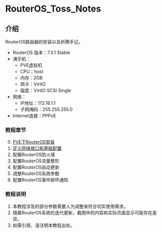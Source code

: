 # RouterOS_Toss_Notes

## 介绍
RouterOS路由器的安装以及折腾手记。

- RouterOS 版本：7.3.1 Stable
- 演示机：
    - PVE虚拟机
    - CPU：host
    - 内存：2GB
    - 网卡：VirtIO
    - 磁盘：VirtIO SCSI Single
- 网络：
    - IP地址：172.16.1.1
    - 子网掩码：255.255.255.0
- Internet连接：PPPoE


### 教程章节

0.  [PVE下RouterOS安装](https://gitee.com/callmer/routeros_toss_notes/blob/master/0.PVE下RouterOS安装.md)  
1.  [定义网络接口和基础配置](https://gitee.com/callmer/routeros_toss_notes/blob/master/1.定义网络接口和基础配置.md)  
2.  配置RouterOS防火墙  
3.  配置RouterOS流量整形  
4.  配置RouterOS自动更新  
5.  调整RouterOS系统参数  
6.  配置RouterOS事件邮件通知  


### 教程说明

1.  本教程涉及的部分参数需要人为调整来符合切实使用需求。
2.  随着RouterOS系统的迭代更新，截图中的内容和实际页面显示可能存在差异。
3.  如需引用，请注明本教程出处。

